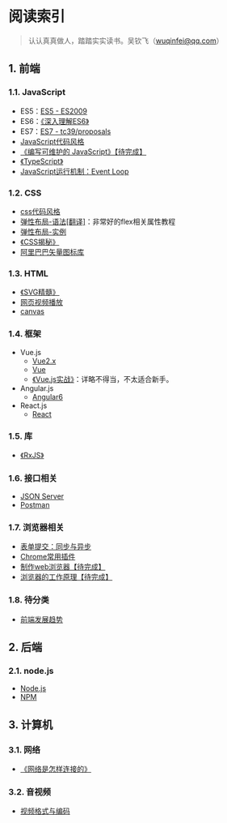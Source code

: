  # 阅读索引

> 认认真真做人，踏踏实实读书。吴钦飞（wuqinfei@qq.com）

## 1. 前端

### 1.1. JavaScript

* ES5：[ES5 - ES2009](./blog/2018/08/15.ES5.md)
* ES6：[《深入理解ES6》](./FrontEnd/JavaScript/深入理解ES6)
* ES7：[ES7 - tc39/proposals](./blog/2018/08/16.ES7.md)
* [JavaScript代码风格](./blog/2018/08/08.JavaScript代码风格.md)
* [《编写可维护的 JavaScript》【待完成】]()
* [《TypeScript》](./FrontEnd/JavaScript/TypeScript)
* [JavaScript运行机制：Event Loop](./blog/2018/09/02.EventLoop.md)

### 1.2. CSS

* [css代码风格](./blog/2018/08/09.css代码风格.md)
* [弹性布局-语法[翻译]](./blog/2018/06/01.弹性布局-语法.md)：非常好的flex相关属性教程
* [弹性布局-实例](./blog/2018/06/02.弹性布局-实例.md)
* [《CSS揭秘》](./FrontEnd/CSS/CSS揭秘)
* [阿里巴巴矢量图标库](./FrontEnd/CSS/阿里巴巴矢量图标库.md)


### 1.3. HTML

* [《SVG精髓》](./FrontEnd/HTML/SVG精髓)
* [网页视频播放](./blog/2018/07/04.视频播放（包括IE8）.md)
* [canvas](./FrontEnd/HTML/canvas)

### 1.4. 框架

* Vue.js
    * [Vue2.x](./FrontEnd/框架/Vue2.x/readme.md)
    * [Vue](./FrontEnd/框架/Vue)
    * [《Vue.js实战》](./FrontEnd/框架/Vue.js实战)：详略不得当，不太适合新手。
* Angular.js
    * [Angular6](./FrontEnd/框架/Angular6)
* React.js
    * [React](./FrontEnd/框架/React)

### 1.5. 库

* [《RxJS》](./FrontEnd/库/RxJS/readme.md)

### 1.6. 接口相关

* [JSON Server](./blog/2018/08/29.JsonServer.md)
* [Postman](./blog/2018/08/30.Postman.md)

### 1.7. 浏览器相关

* [表单提交：同步与异步](./blog/2018/08/31.同步与异步表单提交.md)
* [Chrome常用插件](./blog/2018/09/01.Chrome常用插件.md)
* [制作web浏览器【待完成】](./FrontEnd/其他/制作web浏览器/readme.md)
* [浏览器的工作原理【待完成】](./blog/2018/08/11.浏览器的工作原理.md)


### 1.8. 待分类

* [前端发展趋势](./blog/2018/07/30.前端发展趋势.md)

## 2. 后端

### 2.1. node.js

* [Node.js](./BackEnd/node/readme.md)
* [NPM](./BackEnd/npm/readme.md)

## 3. 计算机

### 3.1. 网络

* [《网络是怎样连接的》](./网络/网络是怎样连接的)

### 3.2. 音视频

* [视频格式与编码](./blog/2018/08/03.视频格式与编码.md)
